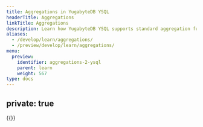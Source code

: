 ```yaml
---
title: Aggregations in YugabyteDB YSQL
headerTitle: Aggregations
linkTitle: Aggregations
description: Learn how YugabyteDB YSQL supports standard aggregation functions.
aliases:
  - /develop/learn/aggregations/
  - /preview/develop/learn/aggregations/
menu:
  preview:
    identifier: aggregations-2-ysql
    parent: learn
    weight: 567
type: docs
---
```


private: true
---
<!-- Page DISABLED for lack of content -->

{{<api-tabs>}}

